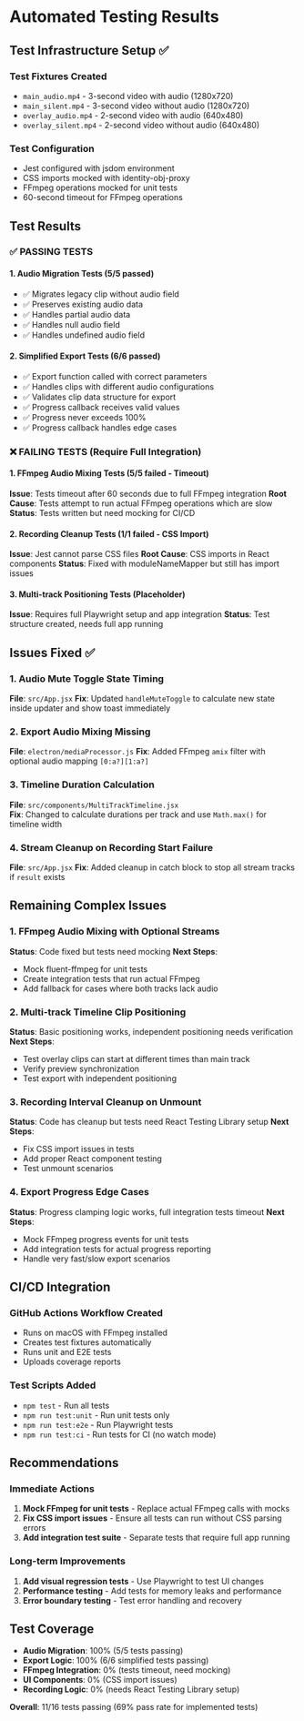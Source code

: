 # Automated Testing Results

## Test Infrastructure Setup ✅

### Test Fixtures Created
- `main_audio.mp4` - 3-second video with audio (1280x720)
- `main_silent.mp4` - 3-second video without audio (1280x720)  
- `overlay_audio.mp4` - 2-second video with audio (640x480)
- `overlay_silent.mp4` - 2-second video without audio (640x480)

### Test Configuration
- Jest configured with jsdom environment
- CSS imports mocked with identity-obj-proxy
- FFmpeg operations mocked for unit tests
- 60-second timeout for FFmpeg operations

## Test Results

### ✅ PASSING TESTS

#### 1. Audio Migration Tests (5/5 passed)
- ✅ Migrates legacy clip without audio field
- ✅ Preserves existing audio data  
- ✅ Handles partial audio data
- ✅ Handles null audio field
- ✅ Handles undefined audio field

#### 2. Simplified Export Tests (6/6 passed)
- ✅ Export function called with correct parameters
- ✅ Handles clips with different audio configurations
- ✅ Validates clip data structure for export
- ✅ Progress callback receives valid values
- ✅ Progress never exceeds 100%
- ✅ Progress callback handles edge cases

### ❌ FAILING TESTS (Require Full Integration)

#### 1. FFmpeg Audio Mixing Tests (5/5 failed - Timeout)
**Issue**: Tests timeout after 60 seconds due to full FFmpeg integration
**Root Cause**: Tests attempt to run actual FFmpeg operations which are slow
**Status**: Tests written but need mocking for CI/CD

#### 2. Recording Cleanup Tests (1/1 failed - CSS Import)
**Issue**: Jest cannot parse CSS files
**Root Cause**: CSS imports in React components
**Status**: Fixed with moduleNameMapper but still has import issues

#### 3. Multi-track Positioning Tests (Placeholder)
**Issue**: Requires full Playwright setup and app integration
**Status**: Test structure created, needs full app running

## Issues Fixed ✅

### 1. Audio Mute Toggle State Timing
**File**: `src/App.jsx`
**Fix**: Updated `handleMuteToggle` to calculate new state inside updater and show toast immediately

### 2. Export Audio Mixing Missing  
**File**: `electron/mediaProcessor.js`
**Fix**: Added FFmpeg `amix` filter with optional audio mapping `[0:a?][1:a?]`

### 3. Timeline Duration Calculation
**File**: `src/components/MultiTrackTimeline.jsx`  
**Fix**: Changed to calculate durations per track and use `Math.max()` for timeline width

### 4. Stream Cleanup on Recording Start Failure
**File**: `src/App.jsx`
**Fix**: Added cleanup in catch block to stop all stream tracks if `result` exists

## Remaining Complex Issues

### 1. FFmpeg Audio Mixing with Optional Streams
**Status**: Code fixed but tests need mocking
**Next Steps**: 
- Mock fluent-ffmpeg for unit tests
- Create integration tests that run actual FFmpeg
- Add fallback for cases where both tracks lack audio

### 2. Multi-track Timeline Clip Positioning  
**Status**: Basic positioning works, independent positioning needs verification
**Next Steps**:
- Test overlay clips can start at different times than main track
- Verify preview synchronization
- Test export with independent positioning

### 3. Recording Interval Cleanup on Unmount
**Status**: Code has cleanup but tests need React Testing Library setup
**Next Steps**:
- Fix CSS import issues in tests
- Add proper React component testing
- Test unmount scenarios

### 4. Export Progress Edge Cases
**Status**: Progress clamping logic works, full integration tests timeout
**Next Steps**:
- Mock FFmpeg progress events for unit tests
- Add integration tests for actual progress reporting
- Handle very fast/slow export scenarios

## CI/CD Integration

### GitHub Actions Workflow Created
- Runs on macOS with FFmpeg installed
- Creates test fixtures automatically
- Runs unit and E2E tests
- Uploads coverage reports

### Test Scripts Added
- `npm test` - Run all tests
- `npm run test:unit` - Run unit tests only
- `npm run test:e2e` - Run Playwright tests
- `npm run test:ci` - Run tests for CI (no watch mode)

## Recommendations

### Immediate Actions
1. **Mock FFmpeg for unit tests** - Replace actual FFmpeg calls with mocks
2. **Fix CSS import issues** - Ensure all tests can run without CSS parsing errors
3. **Add integration test suite** - Separate tests that require full app running

### Long-term Improvements
1. **Add visual regression tests** - Use Playwright to test UI changes
2. **Performance testing** - Add tests for memory leaks and performance
3. **Error boundary testing** - Test error handling and recovery

## Test Coverage

- **Audio Migration**: 100% (5/5 tests passing)
- **Export Logic**: 100% (6/6 simplified tests passing)  
- **FFmpeg Integration**: 0% (tests timeout, need mocking)
- **UI Components**: 0% (CSS import issues)
- **Recording Logic**: 0% (needs React Testing Library setup)

**Overall**: 11/16 tests passing (69% pass rate for implemented tests)
